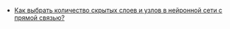 * [Как выбрать количество скрытых слоев и узлов в нейронной сети с прямой связью?](/articles/%D0%9A%D0%B0%D0%BA%20%D0%B2%D1%8B%D0%B1%D1%80%D0%B0%D1%82%D1%8C%20%D0%BA%D0%BE%D0%BB%D0%B8%D1%87%D0%B5%D1%81%D1%82%D0%B2%D0%BE%20%D1%81%D0%BA%D1%80%D1%8B%D1%82%D1%8B%D1%85%20%D1%81%D0%BB%D0%BE%D0%B5%D0%B2%20%D0%B8%20%D1%83%D0%B7%D0%BB%D0%BE%D0%B2%20%D0%B2%20%D0%BD%D0%B5%D0%B9%D1%80%D0%BE%D0%BD%D0%BD%D0%BE%D0%B9%20%D1%81%D0%B5%D1%82%D0%B8%20%D1%81%20%D0%BF%D1%80%D1%8F%D0%BC%D0%BE%D0%B9%20%D1%81%D0%B2%D1%8F%D0%B7%D1%8C%D1%8E%253F.md)
